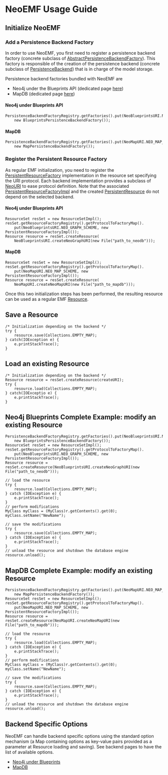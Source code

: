 # NeoEMF Usage Guide

## Initialize NeoEMF

### Add a Persistence Backend Factory

In order to use NeoEMF, you first need to register a persistence backend factory (concrete subclass of [AbstractPersistenceBackendFactory](https://github.com/atlanmod/NeoEMF/blob/master/core/src/main/java/fr/inria/atlanmod/neoemf/datastore/AbstractPersistenceBackendFactory.java)).
This factory is responsible of the creation of the persistence backend (concrete subclass of [PersistenceBackend](https://github.com/atlanmod/NeoEMF/blob/master/core/src/main/java/fr/inria/atlanmod/neoemf/datastore/PersistenceBackend.java)) that is in charge of
the model storage.

Persistence backend factories bundled with NeoEMF are
 - Neo4j under the Blueprints API (dedicated page [here](https://github.com/atlanmod/NeoEMF/tree/master/graph/blueprints-neo4j))
 - MapDB (dedicated page [here](https://github.com/atlanmod/NeoEMF/tree/master/map))

#### Neo4j under Blueprints API

    PersistenceBackendFactoryRegistry.getFactories().put(NeoBlueprintsURI.NEO_GRAPH_SCHEME, 
        new BlueprintsPersistenceBackendFactory());

#### MapDB

    PersistenceBackendFactoryRegistry.getFactories().put(NeoMapURI.NEO_MAP_SCHEME, 
        new MapPersistenceBackendFactory());

### Register the Persistent Resource Factory

As regular EMF initialization, you need to register the [PersistentResourceFactory](https://github.com/atlanmod/NeoEMF/blob/master/core/src/main/java/fr/inria/atlanmod/neoemf/resources/PersistentResourceFactory.java) implementation in the resource set
specifying the URI protocol. Each backend implementation provides a subclass of [NeoURI](https://github.com/atlanmod/NeoEMF/blob/master/core/src/main/java/fr/inria/atlanmod/neoemf/util/NeoURI.java) to ease protocol definition.
Note that the associated [PersistentResourceFactoryImpl](https://github.com/atlanmod/NeoEMF/blob/master/core/src/main/java/fr/inria/atlanmod/neoemf/resources/impl/PersistentResourceFactoryImpl.java) and the created [PersistentResource](https://github.com/atlanmod/NeoEMF/blob/master/core/src/main/java/fr/inria/atlanmod/neoemf/resources/impl/PersistentResourceImpl.java) do not depend on the selected backend.

#### Neo4j under Blueprints API

    ResourceSet resSet = new ResourceSetImpl();
    resSet.getResourceFactoryRegistry().getProtocolToFactoryMap().
        put(NeoBlueprintsURI.NEO_GRAPH_SCHEME, new PersistentResourceFactoryImpl());
    Resource resource = resSet.createResource(
        NeoBlueprintsURI.createNeoGraphURI(new File("path_to_neodb")));
    
#### MapDB

    ResourceSet resSet = new ResourceSetImpl();
    resSet.getResourceFactoryRegistry().getProtocolToFactoryMap().
        put(NeoMapURI.NEO_MAP_SCHEME, new PersistentResourceFactoryImpl());
    Resource resource = resSet.createResource(
        NeoMapURI.createNeoMapURI(new File("path_to_mapdb")));


Once this two initialization steps has been performed, the resulting resource can be used as a regular EMF [Resource](http://download.eclipse.org/modeling/emf/emf/javadoc/2.4.3/org/eclipse/emf/ecore/resource/Resource.html).

## Save a Resource
	
    /* Initialization depending on the backend */
    try {
        resource.save(Collections.EMPTY_MAP);
    } catch(IOException e) {
        e.printStackTrace();
    }

## Load an existing Resource
	
    /* Initialization depending on the backend */
	Resource resource = resSet.createResource(createURI);
	try {
        resource.load(Collections.EMPTY_MAP);
    } catch(IOExceptio e) {
        e.printStackTrace();
    }

## Neo4j Blueprints Complete Example: modify an existing Resource
	
    PersistenceBackendFactoryRegistry.getFactories().put(NeoBlueprintsURI.NEO_GRAPH_SCHEME, 
        new BlueprintsPersistenceBackendFactory());
	ResourceSet resSet = new ResourceSetImpl();
    resSet.getResourceFactoryRegistry().getProtocolToFactoryMap().
        put(NeoBlueprintsURI.NEO_GRAPH_SCHEME, new PersistentResourceFactoryImpl());
    Resource resource = resSet.createResource(NeoBlueprintsURI.createNeoGraphURI(new File("path_to_neodb")));
	
    // load the resource
	try {
		resource.load(Collections.EMPTY_MAP);
	} catch (IOException e) {
		e.printStackTrace();
	}
	// perform modifications
	MyClass myClass = (MyClass)r.getContents().get(0);
	myClass.setName("NewName");
    
	// save the modifications
	try {
		resource.save(Collections.EMPTY_MAP);
	} catch (IOException e) {
		e.printStackTrace();
	}
	// unload the resource and shutdown the database engine
	resource.unload();

## MapDB Complete Example: modify an existing Resource

    PersistenceBackendFactoryRegistry.getFactories().put(NeoMapURI.NEO_MAP_SCHEME, 
        new MapPersistenceBackendFactory());
    ResourceSet resSet = new ResourceSetImpl();
    resSet.getResourceFactoryRegistry().getProtocolToFactoryMap().
        put(NeoMapURI.NEO_MAP_SCHEME, new PersistentResourceFactoryImpl());
    Resource resource = resSet.createResource(NeoMapURI.createNeoMapURI(new File("path_to_mapdb")));
    
    // load the resource
	try {
		resource.load(Collections.EMPTY_MAP);
	} catch (IOException e) {
		e.printStackTrace();
	}
	// perform modifications
	MyClass myClass = (MyClass)r.getContents().get(0);
	myClass.setName("NewName");
    
	// save the modifications
	try {
		resource.save(Collections.EMPTY_MAP);
	} catch (IOException e) {
		e.printStackTrace();
	}
	// unload the resource and shutdown the database engine
	resource.unload();
    
## Backend Specific Options

NeoEMF can handle backend specific options using the standard option mechanism (a Map containing options as key-value pairs provided as a parameter at Resource loading and saving).
See backend pages to have the list of available options.
 - [Neo4j under Blueprints](https://github.com/atlanmod/NeoEMF/tree/master/graph/blueprints-neo4j)
 - [MapDB](https://github.com/atlanmod/NeoEMF/tree/master/map)